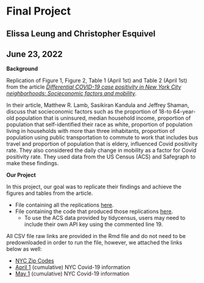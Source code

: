 # Final Project

## Elissa Leung and Christopher Esquivel

## June 23, 2022

**Background**

Replication of Figure 1, Figure 2, Table 1 (April 1st) and Table 2 (April 1st) from the article [*Differential COVID-19 case positivity in New York City neighborhoods: Socieconomic factors and mobility*](https://onlinelibrary.wiley.com/doi/epdf/10.1111/irv.12816).

In their article, Matthew R. Lamb, Sasikiran Kandula and Jeffrey Shaman, discuss that socieconomic factors such as the proportion of 18-to 64-year-old population that is uninsured, median household income, proportion of population that self-identified their race as white, proportion of population living in households with more than three inhabitants, proportion of population using public transportation to commute to work that includes bus travel and proportion of population that is eldery, influenced Covid positivity rate. They also considered the daily change in mobility as a factor for Covid positivity rate. They used data from the US Census (ACS) and Safegraph to make these findings.

**Our Project**

In this project, our goal was to replicate their findings and achieve the figures and tables from the article.
+ File containing all the replications [here](../main/Group_3_Final_Project.html).
+ File containing the code that produced those replications [here](../main/Group_3_Final_Project.Rmd).
  + To use the ACS data provided by tidycensus, users may need to include their own API key using the commented line 19.

All CSV file raw links are provided in the Rmd file and do not need to be predownloaded in order to run the file, however, we attached the links below as well:
+ [NYC Zip Codes](https://raw.githubusercontent.com/erikgregorywebb/nyc-housing/master/Data/nyc-zip-codes.csv)
+ [April 1](https://raw.githubusercontent.com/nychealth/coronavirus-data/097cbd70aa00eb635b17b177bc4546b2fce21895/tests-by-zcta.csv) (cumulative) NYC Covid-19 information
+ [May 1](https://raw.githubusercontent.com/nychealth/coronavirus-data/9e26adc2c475d3378d7579e48e936f8a807b254b/tests-by-zcta.csv) (cumulative) NYC Covid-19 information

